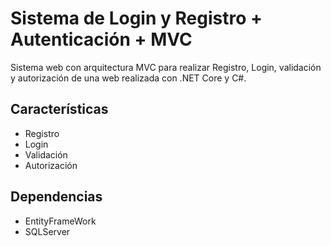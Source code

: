 # Sistema de Login y Registro + Autenticación + MVC

Sistema web con arquitectura MVC para realizar Registro, Login, validación y autorización de una web realizada con .NET Core y C#.

## Características
- Registro
- Login
- Validación
- Autorización

## Dependencias
- EntityFrameWork
- SQLServer